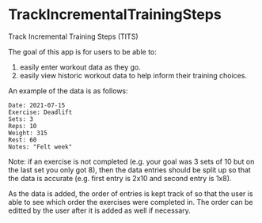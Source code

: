 # TrackIncrementalTrainingSteps
Track Incremental Training Steps (TITS)

The goal of this app is for users to be able to:
1. easily enter workout data as they go.
2. easily view historic workout data to help inform their training choices.


An example of the data is as follows:
```
Date: 2021-07-15
Exercise: Deadlift
Sets: 3	
Reps: 10
Weight: 315
Rest: 60
Notes: "Felt week"
```

Note: if an exercise is not completed (e.g. your goal was 3 sets of 10 but on the last set you only got 8), then the data entries should be split up so that the data is accurate (e.g. first entry is 2x10 and second entry is 1x8). 

As the data is added, the order of entries is kept track of so that the user is able to see which order the exercises were completed in. The order can be editted by the user after it is added as well if necessary.
